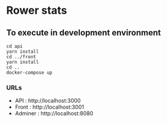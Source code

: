 # Rower stats

## To execute in development environment

```
cd api
yarn install
cd ../front
yarn install
cd ..
docker-compose up
```

### URLs

- API : http://localhost:3000
- Front : http://localhost:3001
- Adminer : http://localhost:8080
